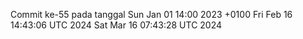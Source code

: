 Commit ke-55 pada tanggal Sun Jan 01 14:00 2023 +0100
Fri Feb 16 14:43:06 UTC 2024
Sat Mar 16 07:43:28 UTC 2024
